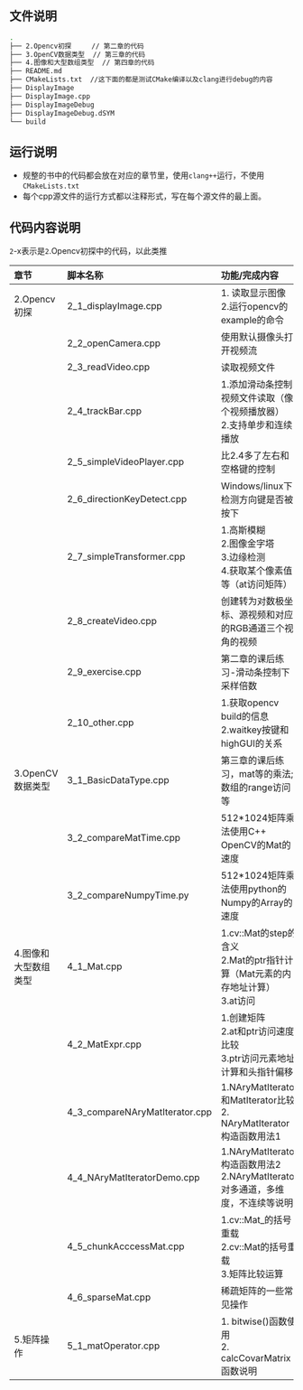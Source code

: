 ## 文件说明

```bash
.
├── 2.Opencv初探     // 第二章的代码
├── 3.OpenCV数据类型  // 第三章的代码
├── 4.图像和大型数组类型  // 第四章的代码
├── README.md
├── CMakeLists.txt  //这下面的都是测试CMake编译以及clang进行debug的内容
├── DisplayImage
├── DisplayImage.cpp
├── DisplayImageDebug
├── DisplayImageDebug.dSYM
└── build
```

## 运行说明
+ 规整的书中的代码都会放在对应的章节里，使用`clang++`运行，不使用`CMakeLists.txt`
+ 每个cpp源文件的运行方式都以注释形式，写在每个源文件的最上面。


## 代码内容说明
`2`-x表示是`2`.Opencv初探中的代码，以此类推

| 章节                 | 脚本名称                       | 功能/完成内容                                                                       |
| :------------------- | :----------------------------- | :---------------------------------------------------------------------------------- |
| 2.Opencv初探         | 2_1_displayImage.cpp           | 1. 读取显示图像<br/> 2.运行opencv的example的命令                                    |
|                      | 2_2_openCamera.cpp             | 使用默认摄像头打开视频流                                                            |
|                      | 2_3_readVideo.cpp              | 读取视频文件                                                                        |
|                      | 2_4_trackBar.cpp               | 1.添加滑动条控制视频文件读取（像个视频播放器）<br/> 2.支持单步和连续播放            |
|                      | 2_5_simpleVideoPlayer.cpp      | 比2.4多了左右和空格键的控制                                                         |
|                      | 2_6_directionKeyDetect.cpp     | Windows/linux下检测方向键是否被按下                                                 |
|                      | 2_7_simpleTransformer.cpp      | 1.高斯模糊<br/>2.图像金字塔<br/>3.边缘检测<br/>4.获取某个像素值等（at访问矩阵）     |
|                      | 2_8_createVideo.cpp            | 创建转为对数极坐标、源视频和对应的RGB通道三个视角的视频                             |
|                      | 2_9_exercise.cpp               | 第二章的课后练习-滑动条控制下采样倍数                                               |
|                      | 2_10_other.cpp                 | 1.获取opencv build的信息<br/> 2.waitkey按键和highGUI的关系                          |
| 3.OpenCV数据类型     | 3_1_BasicDataType.cpp          | 第三章的课后练习，mat等的乘法;数组的range访问等                                     |
|                      | 3_2_compareMatTime.cpp         | 512*1024矩阵乘法使用C++ OpenCV的Mat的速度                                           |
|                      | 3_2_compareNumpyTime.py        | 512*1024矩阵乘法使用python的Numpy的Array的速度                                      |
| 4.图像和大型数组类型 | 4_1_Mat.cpp                    | 1.cv::Mat的step的含义<br/>2.Mat的ptr指针计算（Mat元素的内存地址计算）<br/>3.at访问  |
|                      | 4_2_MatExpr.cpp                | 1.创建矩阵<br/>2.at和ptr访问速度比较<br/>3.ptr访问元素地址计算和头指针偏移          |
|                      | 4_3_compareNAryMatIterator.cpp | 1.NAryMatIterator和MatIterator比较<br/>2. NAryMatIterator构造函数用法1              |
|                      | 4_4_NAryMatIteratorDemo.cpp    | 1.NAryMatIterator构造函数用法2<br/> 2.NAryMatIterator对多通道，多维度，不连续等说明 |
|                      | 4_5_chunkAcccessMat.cpp        | 1.cv::Mat_的括号重载<br/>2.cv::Mat的括号重载<br/>3.矩阵比较运算                     |
|                      | 4_6_sparseMat.cpp              | 稀疏矩阵的一些常见操作                                                              |
| 5.矩阵操作           | 5_1_matOperator.cpp            | 1. bitwise()函数使用<br/>2.  calcCovarMatrix函数说明                                |
